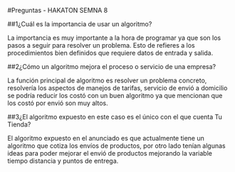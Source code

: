 #Preguntas - HAKATON SEMNA 8





##1¿Cuál es la importancia de usar un algoritmo? 

La importancia es muy importante a la hora de programar ya que son los pasos a seguir para resolver un problema. Esto de refieres a los procedimientos bien definidos que requiere datos de entrada y salida.



##2¿Cómo un algoritmo mejora el proceso o servicio de una empresa? 

La función principal de algoritmo es resolver un problema concreto,  resolvería los aspectos    de  manejos de tarifas, servicio de envió a domicilio se podría reducir los costó con un buen algoritmo  ya que mencionan que los  costó por envió son muy altos. 



##3¿El algoritmo expuesto en este caso es el único con el que cuenta Tu Tienda?

El algoritmo expuesto  en el anunciado es  que actualmente tiene un algoritmo que  cotiza los  envíos de productos, por otro lado tenían algunas ideas para poder mejorar el envió de productos mejorando la variable tiempo distancia y  puntos de entrega.
